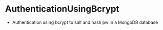 # AuthenticationUsingBcrypt
- Authentication using bcrypt to salt and hash pw in a MongoDB database
